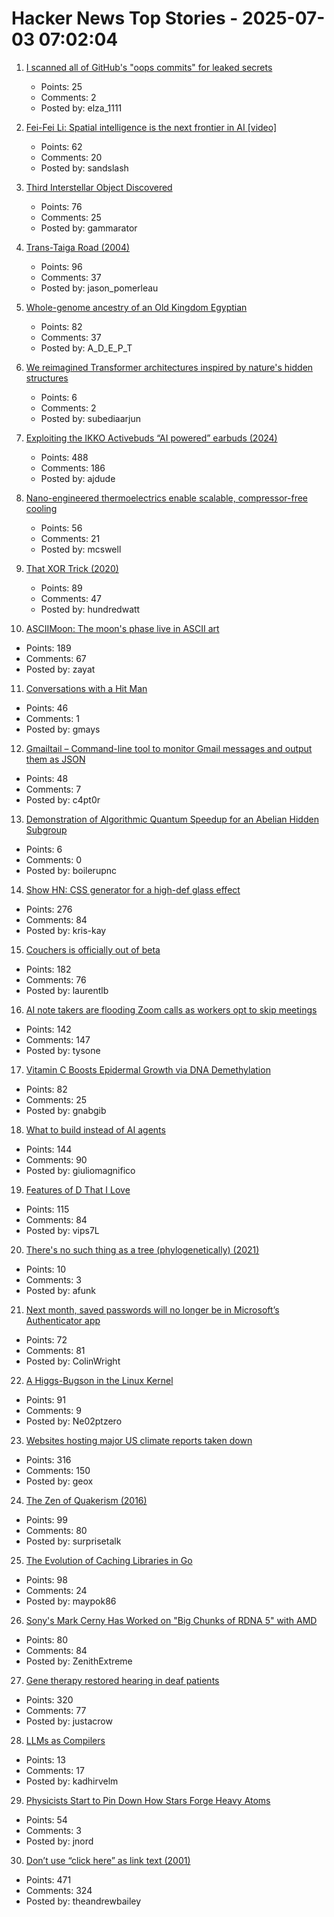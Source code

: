 # Hacker News Top Stories - 2025-07-03 07:02:04

1. [I scanned all of GitHub's "oops commits" for leaked secrets](https://trufflesecurity.com/blog/guest-post-how-i-scanned-all-of-github-s-oops-commits-for-leaked-secrets)
   - Points: 25
   - Comments: 2
   - Posted by: elza_1111

2. [Fei-Fei Li: Spatial intelligence is the next frontier in AI [video]](https://www.youtube.com/watch?v=_PioN-CpOP0)
   - Points: 62
   - Comments: 20
   - Posted by: sandslash

3. [Third Interstellar Object Discovered](https://minorplanetcenter.net/mpec/K25/K25N12.html)
   - Points: 76
   - Comments: 25
   - Posted by: gammarator

4. [Trans-Taiga Road (2004)](https://www.jamesbayroad.com/ttr/index.html)
   - Points: 96
   - Comments: 37
   - Posted by: jason_pomerleau

5. [Whole-genome ancestry of an Old Kingdom Egyptian](https://www.nature.com/articles/s41586-025-09195-5)
   - Points: 82
   - Comments: 37
   - Posted by: A_D_E_P_T

6. [We reimagined Transformer architectures inspired by nature's hidden structures](https://ieeexplore.ieee.org/document/10754699)
   - Points: 6
   - Comments: 2
   - Posted by: subediaarjun

7. [Exploiting the IKKO Activebuds “AI powered” earbuds (2024)](https://blog.mgdproductions.com/ikko-activebuds/)
   - Points: 488
   - Comments: 186
   - Posted by: ajdude

8. [Nano-engineered thermoelectrics enable scalable, compressor-free cooling](https://www.jhuapl.edu/news/news-releases/250521-apl-thermoelectrics-enable-compressor-free-cooling)
   - Points: 56
   - Comments: 21
   - Posted by: mcswell

9. [That XOR Trick (2020)](https://florian.github.io//xor-trick/)
   - Points: 89
   - Comments: 47
   - Posted by: hundredwatt

10. [ASCIIMoon: The moon's phase live in ASCII art](https://asciimoon.com/)
   - Points: 189
   - Comments: 67
   - Posted by: zayat

11. [Conversations with a Hit Man](https://magazine.atavist.com/confessions-of-a-hit-man-larry-thompson-jim-leslie-george-dartois-louisiana-shreveport-cold-case/)
   - Points: 46
   - Comments: 1
   - Posted by: gmays

12. [Gmailtail – Command-line tool to monitor Gmail messages and output them as JSON](https://github.com/c4pt0r/gmailtail)
   - Points: 48
   - Comments: 7
   - Posted by: c4pt0r

13. [Demonstration of Algorithmic Quantum Speedup for an Abelian Hidden Subgroup](https://journals.aps.org/prx/abstract/10.1103/PhysRevX.15.021082)
   - Points: 6
   - Comments: 0
   - Posted by: boilerupnc

14. [Show HN: CSS generator for a high-def glass effect](https://glass3d.dev/)
   - Points: 276
   - Comments: 84
   - Posted by: kris-kay

15. [Couchers is officially out of beta](https://couchers.org/blog/2025/07/01/releasing-couchers-v1)
   - Points: 182
   - Comments: 76
   - Posted by: laurentlb

16. [AI note takers are flooding Zoom calls as workers opt to skip meetings](https://www.washingtonpost.com/technology/2025/07/02/ai-note-takers-meetings-bots/)
   - Points: 142
   - Comments: 147
   - Posted by: tysone

17. [Vitamin C Boosts Epidermal Growth via DNA Demethylation](https://www.jidonline.org/article/S0022-202X(25)00416-6/fulltext)
   - Points: 82
   - Comments: 25
   - Posted by: gnabgib

18. [What to build instead of AI agents](https://decodingml.substack.com/p/stop-building-ai-agents)
   - Points: 144
   - Comments: 90
   - Posted by: giuliomagnifico

19. [Features of D That I Love](https://bradley.chatha.dev/blog/dlang-propaganda/features-of-d-that-i-love/)
   - Points: 115
   - Comments: 84
   - Posted by: vips7L

20. [There's no such thing as a tree (phylogenetically) (2021)](https://eukaryotewritesblog.com/2021/05/02/theres-no-such-thing-as-a-tree/)
   - Points: 10
   - Comments: 3
   - Posted by: afunk

21. [Next month, saved passwords will no longer be in Microsoft’s Authenticator app](https://www.cnet.com/tech/microsoft-will-delete-your-passwords-in-one-month-do-this-asap/)
   - Points: 72
   - Comments: 81
   - Posted by: ColinWright

22. [A Higgs-Bugson in the Linux Kernel](https://blog.janestreet.com/a-higgs-bugson-in-the-linux-kernel/)
   - Points: 91
   - Comments: 9
   - Posted by: Ne02ptzero

23. [Websites hosting major US climate reports taken down](https://apnews.com/article/climate-change-national-assessment-nasa-white-house-057cec699caef90832d8b10f21a6ffe8)
   - Points: 316
   - Comments: 150
   - Posted by: geox

24. [The Zen of Quakerism (2016)](https://www.friendsjournal.org/the-zen-of-quakerism/)
   - Points: 99
   - Comments: 80
   - Posted by: surprisetalk

25. [The Evolution of Caching Libraries in Go](https://maypok86.github.io/otter/blog/cache-evolution/)
   - Points: 98
   - Comments: 24
   - Posted by: maypok86

26. [Sony's Mark Cerny Has Worked on "Big Chunks of RDNA 5" with AMD](https://overclock3d.net/news/gpu-displays/sonys-mark-cerny-has-worked-on-big-chunks-of-rdna-5-with-amd/)
   - Points: 80
   - Comments: 84
   - Posted by: ZenithExtreme

27. [Gene therapy restored hearing in deaf patients](https://news.ki.se/gene-therapy-restored-hearing-in-deaf-patients)
   - Points: 320
   - Comments: 77
   - Posted by: justacrow

28. [LLMs as Compilers](https://resync-games.com/blog/engineering/llms-as-compiler)
   - Points: 13
   - Comments: 17
   - Posted by: kadhirvelm

29. [Physicists Start to Pin Down How Stars Forge Heavy Atoms](https://www.quantamagazine.org/physicists-start-to-pin-down-how-stars-forge-heavy-atoms-20250702/)
   - Points: 54
   - Comments: 3
   - Posted by: jnord

30. [Don’t use “click here” as link text (2001)](https://www.w3.org/QA/Tips/noClickHere)
   - Points: 471
   - Comments: 324
   - Posted by: theandrewbailey

